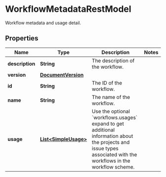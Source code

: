 

# WorkflowMetadataRestModel

Workflow metadata and usage detail.

## Properties

| Name | Type | Description | Notes |
|------------ | ------------- | ------------- | -------------|
|**description** | **String** | The description of the workflow. |  |
|**version** | [**DocumentVersion**](DocumentVersion.md) |  |  |
|**id** | **String** | The ID of the workflow. |  |
|**name** | **String** | The name of the workflow. |  |
|**usage** | [**List&lt;SimpleUsage&gt;**](SimpleUsage.md) | Use the optional &#x60;workflows.usages&#x60; expand to get additional information about the projects and issue types associated with the workflows in the workflow scheme. |  |



